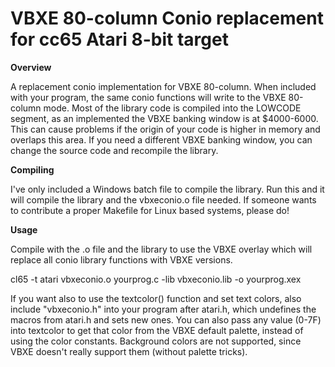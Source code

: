 <h1>VBXE 80-column Conio replacement for cc65 Atari 8-bit target</h1>

<b>Overview</b>

A replacement conio implementation for VBXE 80-column.  When included with your program, the same conio functions will write to the VBXE 80-column mode. Most of the library code is compiled into the LOWCODE segment, as an implemented the VBXE banking window is at $4000-6000.  This can cause problems if the origin of your code is higher in memory and overlaps this area.  If you need a different VBXE banking window, you can change the source code and recompile the library.

<b>Compiling</b>

I've only included a Windows batch file to compile the library.  Run this and it will compile the library and the vbxeconio.o file needed.  If someone wants to contribute a proper Makefile for Linux based systems, please do!

<b>Usage</b>

Compile with the .o file and the library to use the VBXE overlay which will replace all conio library functions with VBXE versions.

cl65 -t atari vbxeconio.o yourprog.c -lib vbxeconio.lib -o yourprog.xex

If you want also to use the textcolor() function and set text colors, also include "vbxeconio.h" into your program after atari.h, which undefines the macros from atari.h and sets new ones.  You can also pass any value (0-7F) into textcolor to get that color from the VBXE default palette, instead of using the color constants. Background colors are not supported, since VBXE doesn't really support them (without palette tricks).
